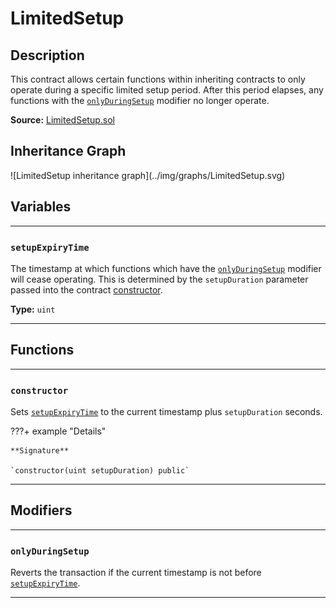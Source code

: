 # LimitedSetup

## Description

This contract allows certain functions within inheriting contracts to only operate during a specific limited setup period. After this period elapses, any functions with the [`onlyDuringSetup`](#onlyduringsetup) modifier no longer operate.

**Source:** [LimitedSetup.sol](https://github.com/Synthetixio/synthetix/blob/master/contracts/LimitedSetup.sol)

<section-sep />

## Inheritance Graph

<inheritance-graph>
    ![LimitedSetup inheritance graph](../img/graphs/LimitedSetup.svg)
</inheritance-graph>

<section-sep />

## Variables

---

### `setupExpiryTime`

The timestamp at which functions which have the [`onlyDuringSetup`](#onlyduringsetup) modifier will cease operating. This is determined by the `setupDuration` parameter passed into the contract [constructor](#constructor).

**Type:** `uint`

---

<section-sep />

## Functions

---

### `constructor`

Sets [`setupExpiryTime`](#setupexpirytime) to the current timestamp plus `setupDuration` seconds.

???+ example "Details"

    **Signature**
    
    `constructor(uint setupDuration) public`

---

<section-sep />

## Modifiers

---

### `onlyDuringSetup`

Reverts the transaction if the current timestamp is not before [`setupExpiryTime`](#setupexpirytime).

---

<section-sep />
